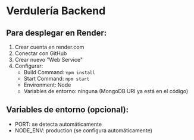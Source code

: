 # Verdulería Backend

## Para desplegar en Render:

1. Crear cuenta en render.com
2. Conectar con GitHub
3. Crear nuevo "Web Service"
4. Configurar:
   - Build Command: `npm install`
   - Start Command: `npm start`
   - Environment: Node
   - Variables de entorno: ninguna (MongoDB URI ya está en el código)

## Variables de entorno (opcional):
- PORT: se detecta automáticamente
- NODE_ENV: production (se configura automáticamente)
